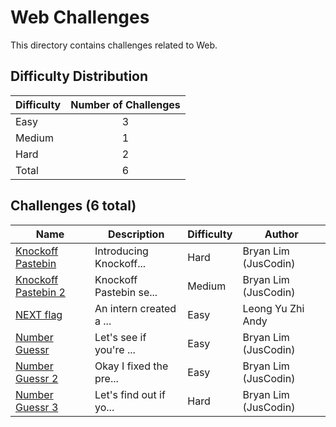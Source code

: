 # Web Challenges
This directory contains challenges related to Web.

## Difficulty Distribution
| Difficulty | Number of Challenges |
| ---------- |:--------------------:|
| Easy | 3 |
| Medium | 1 |
| Hard | 2 |
| Total | 6 |

## Challenges (6 total)
| Name | Description | Difficulty | Author |
| ---- | ----------- | ---------- | ------ |
| [Knockoff Pastebin](<./Knockoff Pastebin>) | Introducing Knockoff... | Hard | Bryan Lim (JusCodin) |
| [Knockoff Pastebin 2](<./Knockoff Pastebin 2>) | Knockoff Pastebin se... | Medium | Bryan Lim (JusCodin) |
| [NEXT flag](<./NEXT flag>) | An intern created a ... | Easy | Leong Yu Zhi Andy |
| [Number Guessr](<./Number Guessr>) | Let's see if you're ... | Easy | Bryan Lim (JusCodin) |
| [Number Guessr 2](<./Number Guessr 2>) | Okay I fixed the pre... | Easy | Bryan Lim (JusCodin) |
| [Number Guessr 3](<./Number Guessr 3>) | Let's find out if yo... | Hard | Bryan Lim (JusCodin) |
